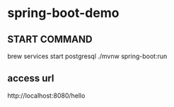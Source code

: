 # spring-boot-demo

## START COMMAND
brew services start postgresql
./mvnw spring-boot:run

## access url
http://localhost:8080/hello
